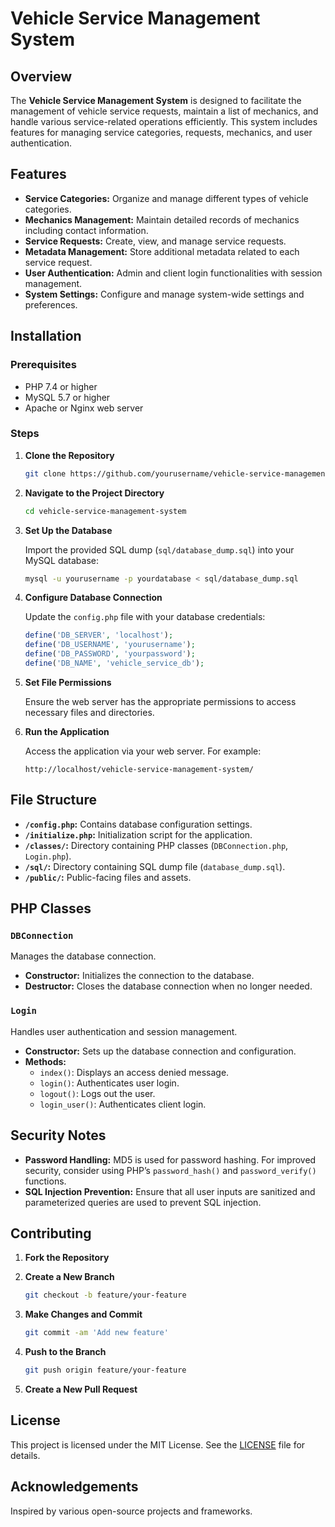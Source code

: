 # Vehicle Service Management System

## Overview

The **Vehicle Service Management System** is designed to facilitate the management of vehicle service requests, maintain a list of mechanics, and handle various service-related operations efficiently. This system includes features for managing service categories, requests, mechanics, and user authentication.

## Features

- **Service Categories:** Organize and manage different types of vehicle categories.
- **Mechanics Management:** Maintain detailed records of mechanics including contact information.
- **Service Requests:** Create, view, and manage service requests.
- **Metadata Management:** Store additional metadata related to each service request.
- **User Authentication:** Admin and client login functionalities with session management.
- **System Settings:** Configure and manage system-wide settings and preferences.

## Installation

### Prerequisites

- PHP 7.4 or higher
- MySQL 5.7 or higher
- Apache or Nginx web server

### Steps

1. **Clone the Repository**

    ```bash
    git clone https://github.com/yourusername/vehicle-service-management-system.git
    ```

2. **Navigate to the Project Directory**

    ```bash
    cd vehicle-service-management-system
    ```

3. **Set Up the Database**

    Import the provided SQL dump (`sql/database_dump.sql`) into your MySQL database:

    ```bash
    mysql -u yourusername -p yourdatabase < sql/database_dump.sql
    ```

4. **Configure Database Connection**

    Update the `config.php` file with your database credentials:

    ```php
    define('DB_SERVER', 'localhost');
    define('DB_USERNAME', 'yourusername');
    define('DB_PASSWORD', 'yourpassword');
    define('DB_NAME', 'vehicle_service_db');
    ```

5. **Set File Permissions**

    Ensure the web server has the appropriate permissions to access necessary files and directories.

6. **Run the Application**

    Access the application via your web server. For example:

    ```
    http://localhost/vehicle-service-management-system/
    ```

## File Structure

- **`/config.php`:** Contains database configuration settings.
- **`/initialize.php`:** Initialization script for the application.
- **`/classes/`:** Directory containing PHP classes (`DBConnection.php`, `Login.php`).
- **`/sql/`:** Directory containing SQL dump file (`database_dump.sql`).
- **`/public/`:** Public-facing files and assets.

## PHP Classes

### `DBConnection`

Manages the database connection.

- **Constructor:** Initializes the connection to the database.
- **Destructor:** Closes the database connection when no longer needed.

### `Login`

Handles user authentication and session management.

- **Constructor:** Sets up the database connection and configuration.
- **Methods:**
  - `index()`: Displays an access denied message.
  - `login()`: Authenticates user login.
  - `logout()`: Logs out the user.
  - `login_user()`: Authenticates client login.

## Security Notes

- **Password Handling:** MD5 is used for password hashing. For improved security, consider using PHP’s `password_hash()` and `password_verify()` functions.
- **SQL Injection Prevention:** Ensure that all user inputs are sanitized and parameterized queries are used to prevent SQL injection.

## Contributing

1. **Fork the Repository**
2. **Create a New Branch**

    ```bash
    git checkout -b feature/your-feature
    ```

3. **Make Changes and Commit**

    ```bash
    git commit -am 'Add new feature'
    ```

4. **Push to the Branch**

    ```bash
    git push origin feature/your-feature
    ```

5. **Create a New Pull Request**

## License

This project is licensed under the MIT License. See the [LICENSE](LICENSE) file for details.

## Acknowledgements

Inspired by various open-source projects and frameworks.

